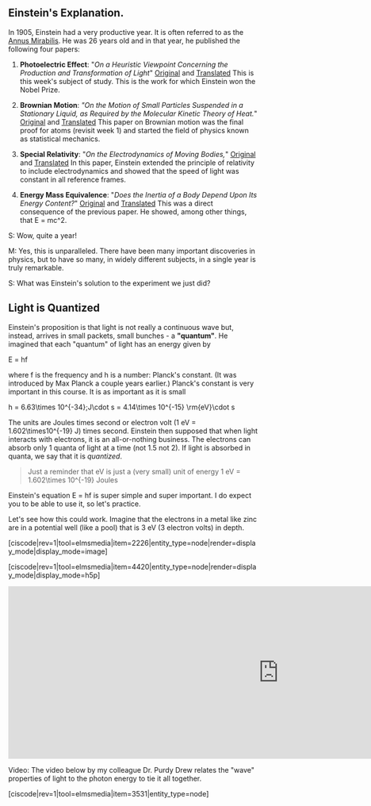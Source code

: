 Einstein's Explanation.
------------------------

In 1905, Einstein had a very productive year.  It is often referred to as the
<a href="http://en.wikipedia.org/wiki/Annus_Mirabilis_papers" target="_blank">Annus Mirabilis</a>. He was 26 years old and in that year, he published the following four papers:

1. **Photoelectric Effect**: "_On a Heuristic Viewpoint Concerning the Production and Transformation of Light_" <a href="http://www.physik.uni-augsburg.de/annalen/history/einstein-papers/1905_17_132-148.pdf" target="_blank">Original</a> and <a href="https://en.wikisource.org/?curid=59468" target="_blank">Translated</a>
This is this week's subject of study. This is the work for which Einstein won the Nobel Prize.

2. **Brownian Motion**: _"On the Motion of Small Particles Suspended in a Stationary Liquid, as Required by the Molecular Kinetic Theory of Heat._"
<a href="http://www.physik.uni-augsburg.de/annalen/history/einstein-papers/1905_17_549-560.pdf" target="_blank">Original</a> and
<a href="http://users.physik.fu-berlin.de/~kleinert/files/eins_brownian.pdf" target="_blank">Translated</a>
 This paper on Brownian motion was the final proof for atoms (revisit week 1) and started the field of physics known as statistical mechanics.
 
3. **Special Relativity**: "_On the Electrodynamics of Moving Bodies,_"
<a href="http://wikilivres.ca/wiki/Zur_Elektrodynamik_bewegter_K%C3%B6rper" target="_blank">Original</a> and
<a href="http://www.fourmilab.ch/etexts/einstein/specrel/www/" target="_blank">Translated</a>
 In this paper, Einstein extended the principle of relativity to include electrodynamics and showed that the speed of light was constant in all reference frames.

4.  **Energy Mass Equivalence**: "_Does the Inertia of a Body Depend Upon Its Energy Content?_"
<a href="http://www.physik.uni-augsburg.de/annalen/history/einstein-papers/1905_18_639-641.pdf" target="_blank">Original</a> and
<a href="http://www.fourmilab.ch/etexts/einstein/E_mc2/www/" target="_blank">Translated</a>
This was a direct consequence of the previous paper. He showed, among other things, that <lrn-math>E = mc^2</lrn-math>.

S: Wow, quite a year!

M: Yes, this is unparalleled. There have been many important discoveries in physics, but to have so many, in widely different subjects, in a single year is truly remarkable.

S: What was Einstein's solution to the experiment we just did?

## Light is Quantized

Einstein's proposition is that light is not really a continuous wave but, instead, arrives in small packets, small bunches - a **"quantum"**. He imagined that each "quantum" of light has an energy given by

<lrn-math>E = hf</lrn-math>

where f is the frequency and h is a number: Planck's constant. (It was introduced by Max Planck a couple years earlier.) Planck's constant is very important in this course. It is as important as it is small

<lrn-math>h = 6.63\times 10^{-34}\;J\cdot s = 4.14\times 10^{-15} \rm{eV}\cdot s</lrn-math>

The units are Joules times second or electron volt (1 eV = <lrn-math>1.602\times10^{-19}</lrn-math> J) times second. Einstein then supposed that when light interacts with electrons, it is an all-or-nothing business. The electrons can absorb only 1 quanta of light at a time (not 1.5 not 2). If light is absorbed in quanta, we say that it is _quantized_.

> Just a reminder that eV is just a (very small) unit of energy 1 eV = <lrn-math>1.602\times 10^{-19}</lrn-math> Joules

Einstein's equation <lrn-math>E = hf </lrn-math> is super simple and super important. I do expect you to be able to use it, so let's practice.

Let's see how this could work. Imagine that the electrons in a metal like zinc are in a potential well (like a pool) that is 3 eV (3 electron volts) in depth.

[ciscode|rev=1|tool=elmsmedia|item=2226|entity_type=node|render=display_mode|display_mode=image]

[ciscode|rev=1|tool=elmsmedia|item=4420|entity_type=node|render=display_mode|display_mode=h5p]

<iframe src="https://h5p.org/h5p/embed/126553" width="1090" height="348" frameborder="0" allowfullscreen="allowfullscreen"></iframe><script src="https://h5p.org/sites/all/modules/h5p/library/js/h5p-resizer.js" charset="UTF-8"></script>

Video: The video below by my colleague Dr. Purdy Drew relates the "wave" properties of light to the photon energy to tie it all together.

[ciscode|rev=1|tool=elmsmedia|item=3531|entity_type=node]
